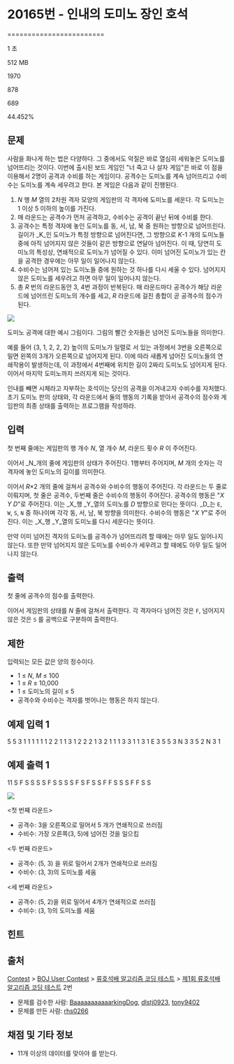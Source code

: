 # 20165번 - 인내의 도미노 장인 호석


========================

1 초

512 MB

1970

878

689

44.452%

문제
--

사람을 화나게 하는 법은 다양하다. 그 중에서도 악질은 바로 열심히 세워놓은 도미노를 넘어뜨리는 것이다. 이번에 출시된 보드 게임인 "너 죽고 나 살자 게임"은 바로 이 점을 이용해서 2명이 공격과 수비를 하는 게임이다. 공격수는 도미노를 계속 넘어뜨리고 수비수는 도미노를 계속 세우려고 한다. 본 게임은 다음과 같이 진행된다.

1.  _N_ 행 _M_ 열의 2차원 격자 모양의 게임판의 각 격자에 도미노를 세운다. 각 도미노는 1 이상 5 이하의 높이를 가진다.
2.  매 라운드는 공격수가 먼저 공격하고, 수비수는 공격이 끝난 뒤에 수비를 한다.
3.  공격수는 특정 격자에 놓인 도미노를 동, 서, 남, 북 중 원하는 방향으로 넘어뜨린다. 길이가 _K_인 도미노가 특정 방향으로 넘어진다면, 그 방향으로 _K_\-1 개의 도미노들 중에 아직 넘어지지 않은 것들이 같은 방향으로 연달아 넘어진다. 이 때, 당연히 도미노의 특성상, 연쇄적으로 도미노가 넘어질 수 있다. 이미 넘어진 도미노가 있는 칸을 공격한 경우에는 아무 일이 일어나지 않는다.
4.  수비수는 넘어져 있는 도미노들 중에 원하는 것 하나를 다시 세울 수 있다. 넘어지지 않은 도미노를 세우려고 하면 아무 일이 일어나지 않는다.
5.  총 _R_ 번의 라운드동안 3, 4번 과정이 반복된다. 매 라운드마다 공격수가 해당 라운드에 넘어뜨린 도미노의 개수를 세고, _R_ 라운드에 걸친 총합이 곧 공격수의 점수가 된다.

![](https://upload.acmicpc.net/3a4746db-2d7a-47bb-9f13-ddbac18d032e/-/crop/229x194/0,587/-/preview/)

도미노 공격에 대한 예시 그림이다. 그림의 빨간 숫자들은 넘어진 도미노들을 의미한다.

예를 들어 {3, 1, 2, 2, 2} 높이의 도미노가 일렬로 서 있는 과정에서 3번을 오른쪽으로 밀면 왼쪽의 3개가 오른쪽으로 넘어지게 된다. 이에 따라 새롭게 넘어진 도미노들의 연쇄작용이 발생하는데, 이 과정에서 4번째에 위치한 길이 2짜리 도미노도 넘어지게 된다. 이어서 마지막 도미노까지 쓰러지게 되는 것이다.

인내를 빼면 시체라고 자부하는 호석이는 당신의 공격을 이겨내고자 수비수를 자처했다. 초기 도미노 판의 상태와, 각 라운드에서 둘의 행동의 기록을 받아서 공격수의 점수와 게임판의 최종 상태를 출력하는 프로그램을 작성하라.

입력
--

첫 번째 줄에는 게임판의 행 개수 _N_, 열 개수 _M_, 라운드 횟수 _R_ 이 주어진다.

이어서 _N_개의 줄에 게임판의 상태가 주어진다. 1행부터 주어지며, _M_ 개의 숫자는 각 격자에 놓인 도미노의 길이를 의미한다.

이어서 _R_×2 개의 줄에 걸쳐서 공격수와 수비수의 행동이 주어진다. 각 라운드는 두 줄로 이뤄지며, 첫 줄은 공격수, 두번째 줄은 수비수의 행동이 주어진다. 공격수의 행동은 "_X Y D_"로 주어진다. 이는 _X_행 _Y_열의 도미노를 _D_ 방향으로 민다는 뜻이다. _D_는 `E`, `W`, `S`, `N` 중 하나이며 각각 동, 서, 남, 북 방향을 의미한다. 수비수의 행동은 "_X Y_"로 주어진다. 이는 _X_행 _Y_열의 도미노를 다시 세운다는 뜻이다.

만약 이미 넘어진 격자의 도미노를 공격수가 넘어뜨리려 할 때에는 아무 일도 일어나지 않는다. 또한 만약 넘어지지 않은 도미노를 수비수가 세우려고 할 때에도 아무 일도 일어나지 않는다.

출력
--

첫 줄에 공격수의 점수를 출력한다.

이어서 게임판의 상태를 _N_ 줄에 걸쳐서 출력한다. 각 격자마다 넘어진 것은 `F`, 넘어지지 않은 것은 `S` 를 공백으로 구분하여 출력한다.

제한
--

입력되는 모든 값은 양의 정수이다.

*   1 ≤ _N_, _M_ ≤ 100
*   1 ≤ _R_ ≤ 10,000
*   1 ≤ 도미노의 길이 ≤ 5
*   공격수와 수비수는 격자를 벗어나는 행동은 하지 않는다.

예제 입력 1
-------

5 5 3
1 1 1 1 1
1 2 2 1 1
3 1 2 2 2
1 3 2 1 1
1 3 3 1 1
3 1 E
3 5
5 3 N
3 3
5 2 N
3 1

예제 출력 1
-------

11
S F S S S
S F S S S
S F S F S
S F F S S
S F F S S

![](https://i.imgur.com/DUGAVL2.png)

<첫 번째 라운드>

*   공격수: 3을 오른쪽으로 밀어서 5 개가 연쇄적으로 쓰러짐
*   수비수: 가장 오른쪽(3, 5)에 넘어진 것을 일으킴

<두 번째 라운드>

*   공격수: (5, 3) 을 위로 밀어서 2개가 연쇄적으로 쓰러짐
*   수비수: (3, 3)의 도미노를 세움

<세 번째 라운드>

*   공격수: (5, 2)을 위로 밀어서 4개가 연쇄적으로 쓰러짐
*   수비수: (3, 1)의 도미노를 세움

힌트
--

출처
--

[Contest](/category/45) > [BOJ User Contest](/category/984) > [류호석배 알고리즘 코딩 테스트](/category/505) > [제1회 류호석배 알고리즘 코딩 테스트](/category/detail/2338) 2번

*   문제를 검수한 사람: [BaaaaaaaaaaarkingDog](/user/BaaaaaaaaaaarkingDog), [dlstj0923](/user/dlstj0923), [tony9402](/user/tony9402)
*   문제를 만든 사람: [rhs0266](/user/rhs0266)

채점 및 기타 정보
----------

*   11개 이상의 데이터를 맞아야 를 받는다.